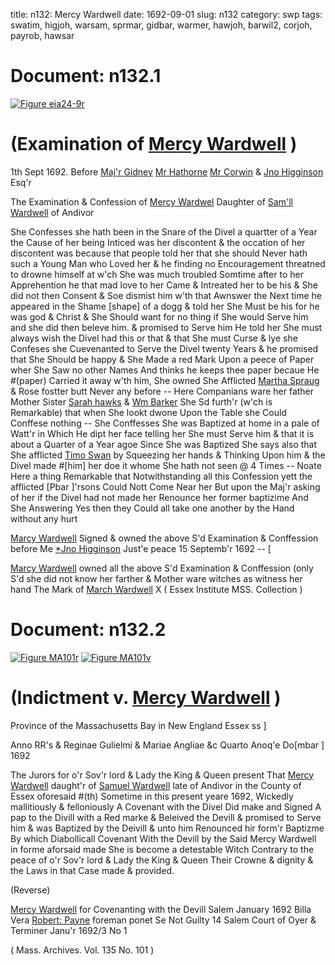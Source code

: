 title: n132: Mercy Wardwell
date: 1692-09-01
slug: n132
category: swp
tags: swatim, higjoh, warsam, sprmar, gidbar, warmer, hawjoh, barwil2, corjoh, payrob, hawsar




# Document: n132.1

<a href="archives/essex/eia/large/eia24-9r.jpg" class="jqueryLightbox">![Figure eia24-9r](archives/essex/eia/gifs/eia24-9r.gif)</a>

# (Examination of [Mercy Wardwell](/tag/warmer.html) )

 1th Sept 1692. Before [Maj'r Gidney](/tag/gidbar.html) [Mr Hathorne](/tag/hawjoh.html) [Mr Corwin](/tag/corjoh.html) & [Jno Higginson](/tag/higjoh.html) Esq'r

The Examination & Confession of [Mercy Wardwel](/tag/warmer.html) Daughter of [Sam'll Wardwell](/tag/warsam.html) of Andivor

She Confesses she hath been in the Snare of the Divel a quartter of a Year the Cause of her being Inticed was her discontent & the occation of her discontent was because that people told her that she should Never hath such a Young Man who Loved her & he finding no Encouragement threatned to drowne himself at w'ch She was much troubled Somtime after to her Apprehention he that mad love to her Came & Intreated her to be his & She did not then Consent & Soe dismist him w'th that Awnswer the Next time he appeared in the Shame [shape] of a dogg & told her She Must be his for he was god & Christ & She Should want for no thing if She would Serve him and she did then beleve him. & promised to Serve him He told her She must always wish the Divel had this or that & that She must Curse & lye she Confeses she Cuevenanted to Serve the Divel twenty Years & he promised that She Should be happy & She Made a red Mark Upon a peece of Paper wher She Saw no other Names And thinks he keeps thee paper becaue He #(paper) Carried it away w'th him, She owned She Afflicted [Martha Spraug](/tag/sprmar.html) & Rose fostter butt Never any before -- Here Companians ware her father Mother Sister [Sarah hawks](/tag/hawsar.html) & [Wm Barker](/tag/barwil2.html) She Sd furth'r (w'ch is Remarkable) that when She lookt dwone Upon the Table she Could Conffese nothing -- She Conffesses She was Baptized at home in a pale of Watt'r in Which He dipt her face telling her She must Serve him & that it is about a Quarter of a Year agoe Since She was Baptized She says also that She afflicted [Timo Swan](/tag/swatim.html) by Squeezing her hands & Thinking Upon him & the Divel made #[him] her doe it whome She hath not seen @ 4 Times -- Noate Here a thing Remarkable that Notwithstanding  all this Confession yett the afflicted [Pbar ]'rsons Could Nott Come Near her But upon the Maj'r asking of her if the Divel had not made her Renounce her former baptizime And She Answering Yes then they Could all take one another by the Hand without any hurt

[Marcy Wardwell](/tag/warmer.html) Signed & owned the above S'd Examination & Conffession before Me [*Jno Higginson](/tag/higjoh.html) Just'e peace 15 Septemb'r 1692 -- [

[Marcy Wardwell](/tag/warmer.html) owned all the above S'd Examination & Conffession (only S'd she did not know her farther & Mother ware witches as witness her hand
The  Mark of [March Wardwell](/tag/warmer.html) X ( Essex Institute MSS. Collection )

# Document: n132.2

<a href="archives/MA135/large/MA101r.jpg" class="jqueryLightbox">![Figure MA101r](archives/MA135/small/MA101r.jpg)</a>
<a href="archives/MA135/large/MA101v.jpg" class="jqueryLightbox">![Figure MA101v](archives/MA135/small/MA101v.jpg)</a>

# (Indictment v. [Mercy Wardwell](/tag/warmer.html) )

Province of the Massachusetts Bay in New England Essex ss ] 

Anno RR's & Reginae Gulielmi & Mariae Angliae &c Quarto Anoq'e Do[mbar ] 1692 

The Jurors for o'r Sov'r lord & Lady the King & Queen present That [Mercy Wardwell](/tag/warmer.html) daught'r of [Samuel Wardwell](/tag/warsam.html) late of Andivor in the County of Essex oforesaid #(th) Sometime in this present yeare 1692, Wickedly mallitiously & felloniously A Covenant with the Divel Did make and Signed A pap to the Divill with a Red marke & Beleived the Devill & promised to Serve him & was Baptized by the Deivill & unto him Renounced hir form'r Baptizme By which Diabollicall Covenant With the Devill by the Said Mercy Wardwell in forme aforsaid made She is become a detestable Witch Contrary to the peace of o'r Sov'r lord & Lady the King & Queen Their Crowne & dignity & the Laws in that Case made & provided.

(Reverse) 

[Mercy Wardwell](/tag/warmer.html) for Covenanting with the Devill Salem January 1692 Billa Vera [Robert: Payne](/tag/payrob.html) foreman ponet Se Not Guilty 14 Salem Court of Oyer & Terminer Janu'r 1692/3 No 1

( Mass. Archives. Vol. 135 No. 101 )
